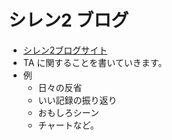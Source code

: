 # シレン2 ブログ

- [シレン2ブログサイト](https://riwn.github.io/r-shiren2-blog/)
- TA に関することを書いていきます。
- 例
  - 日々の反省
  - いい記録の振り返り
  - おもしろシーン
  - チャートなど。

